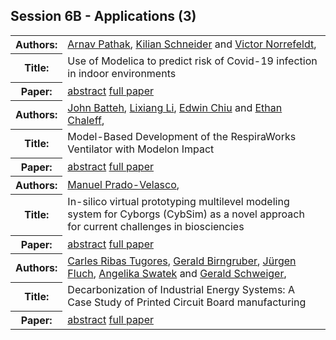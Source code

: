 ## Session 6B - Applications (3)
<table>
<tr><th>Authors:</th>
<td>
<a href="/proceedings/authors/ArnavPathak">Arnav Pathak</a>, <a href="/proceedings/authors/KilianSchneider">Kilian Schneider</a> and <a href="/proceedings/authors/VictorNorrefeldt">Victor Norrefeldt</a>, </td>
</tr>
<tr><th>Title:</th>
<td>Use of Modelica to predict risk of Covid-19 infection in indoor environments</td></tr></tr>
<tr><th>Paper:</th>
<td><a href="/abstracts/abstract_6B_1">abstract</a> <a href="/proceedings/papers/Modelica2021session6B_paper1.pdf">full paper</a></td>
</tr>
<tr><th>Authors:</th>
<td>
<a href="/proceedings/authors/JohnBatteh">John Batteh</a>, <a href="/proceedings/authors/LixiangLi">Lixiang Li</a>, <a href="/proceedings/authors/EdwinChiu">Edwin Chiu</a> and <a href="/proceedings/authors/EthanChaleff">Ethan Chaleff</a>, </td>
</tr>
<tr><th>Title:</th>
<td>Model-Based Development of the RespiraWorks Ventilator with Modelon Impact</td></tr></tr>
<tr><th>Paper:</th>
<td><a href="/abstracts/abstract_6B_2">abstract</a> <a href="/proceedings/papers/Modelica2021session6B_paper2.pdf">full paper</a></td>
</tr>
<tr><th>Authors:</th>
<td>
<a href="/proceedings/authors/ManuelPrado-Velasco">Manuel Prado-Velasco</a>, </td>
</tr>
<tr><th>Title:</th>
<td>In-silico virtual prototyping multilevel modeling system for Cyborgs (CybSim) as a novel approach for current challenges in biosciencies</td></tr></tr>
<tr><th>Paper:</th>
<td><a href="/abstracts/abstract_6B_3">abstract</a> <a href="/proceedings/papers/Modelica2021session6B_paper3.pdf">full paper</a></td>
</tr>
<tr><th>Authors:</th>
<td>
<a href="/proceedings/authors/CarlesRibasTugores">Carles Ribas Tugores</a>, <a href="/proceedings/authors/GeraldBirngruber">Gerald Birngruber</a>, <a href="/proceedings/authors/JurgenFluch">Jürgen Fluch</a>, <a href="/proceedings/authors/AngelikaSwatek">Angelika Swatek</a> and <a href="/proceedings/authors/GeraldSchweiger">Gerald Schweiger</a>, </td>
</tr>
<tr><th>Title:</th>
<td>Decarbonization of Industrial Energy Systems: A Case Study of Printed Circuit Board manufacturing</td></tr></tr>
<tr><th>Paper:</th>
<td><a href="/abstracts/abstract_6B_4">abstract</a> <a href="/proceedings/papers/Modelica2021session6B_paper4.pdf">full paper</a></td>
</tr>
</table>


